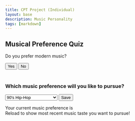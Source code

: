 ```yaml
---
title: CPT Project (Individual)
layout: base
description: Music Personality
tags: [markdown]
---
```


<div data-aos="fade-right">
<h2>Musical Preference Quiz</h2>
<div id="question1">
<p>Do you prefer modern music?</p>
<button onclick="answer(true)">Yes</button>
<button onclick="answer(false)">No</button>
</div>
<div id="question2" style="display: none">
<p>Do you enjoy music with a fast tempo?</p>
<button onclick="answer(true)">Yes</button>
<button onclick="answer(false)">No</button>
</div>
<div id="question3" style="display: none">
<p>Do you like music with lyrics?</p>
<button onclick="answer(true)">Yes</button>
<button onclick="answer(false)">No</button>
</div>
<div id="question4" style="display: none">
<p>Do you prefer instrumental music?</p>
<button onclick="answer(true)">Yes</button>
<button onclick="answer(false)">No</button>
</div>
<div id="question5" style="display: none">
<p>Do you enjoy electronic music?</p>
<button onclick="answer(true)">Yes</button>
<button onclick="answer(false)">No</button>
</div>
<div id="question6" style="display: none">
<p>Do you prefer music from different cultures?</p>
<button onclick="answer(true)">Yes</button>
<button onclick="answer(false)">No</button>
</div>
<div id="result" style="display: none"></div>
</div>


<div style="padding: 10px;"></div>


<div data-aos="fade-right">
<h3>Which music preference will you like to pursue?</h3>
<select id="music-select">
  <option>90's Hip-Hop</option>
  <option>Rock N Roll</option>
  <option>Modern Rap/Street Drill</option>
  <option>UK Drill</option>
  <option>Classical Music</option>
  <option>Classical Jazz</option>
  <option>Pop Music</option>
  <option>Old Style Soul</option>
  <option>EDM</option>
  <option>Country/Folk</option>
  <option>Blues</option>
  <option>K-POP</option>
  <option>Funk</option>
  <option>Salsa</option>
  <option>Goth</option>
  <option>Latin/Spanish</option>
  <option>French Classical</option>
  <option>Jamaican</option>
  <option>Japanese Classical</option>
  <option>Bollywood Music</option>
  <option>Iranian Music</option>
  <option>Chinese Folk</option>
  <option>Opera</option>
  <option>Heavy Metal</option>
  <option>2000's Rap</option>
  <option>Mashed Soul & Rap</option>
  <option>Upbeat</option>
  <option>Poprock</option>
  <option>Hawaiian/Islander Music</option>
</select>
<button id="save-button">Save</button>
<p>Your current music preference is <span id="saved-music"></span><br>Reload to show most recent music taste you want to pursue!</p>
</div>


<script>
// JavaScript code that listens to a click on the "Save" button and saves the selected value to local storage
const saveButton = document.getElementById('save-button');
const musicSelect = document.getElementById('music-select');
//empty list
let currentMusic = [];
function displaySavedMusic(selectedMusic) {
  //spacing
  let x = " " + selectedMusic;
  //pushes the selectedMusic into the empty list
  currentMusic.push(x);
  //identifying span element in lines 80-81
  let spaan = document.getElementById("saved-music");
  //setting the text to the music genre selected, innerHTML changes what is between the span text.
  spaan.innerHTML = currentMusic;
};
saveButton.addEventListener('click', function() {
  const selectedMusic = musicSelect.value;
  localStorage.setItem('selectedMusic', selectedMusic);
  displaySavedMusic(selectedMusic);
}
)
// JavaScript code that retrieves and displays the saved value when the page is loaded
const savedMusic = localStorage.getItem('selectedMusic');
if (savedMusic) {
  displaySavedMusic(savedMusic);
}
</script>


<script>
    // Music list
var musicList = ["90's Hip-Hop", "Rock N Roll", "Modern Rap/Street Drill", /* Add the rest of the genres */];
// Sets the current question
var currentQuestion = 1;
// Array for the answers to the questions
var answers = [];


// Function for the questions
function answer(response) {
  // Finds the current answer and hides or unhides it
  answers[currentQuestion - 1] = response;
  document.getElementById("question" + currentQuestion).style.display = "none";
  currentQuestion++;


  if (currentQuestion <= 6) {
    document.getElementById("question" + currentQuestion).style.display = "block";
  } else {
    removeMusicGenres(answers[0], answers[1], answers[2], answers[3], answers[4], answers[5]);
    document.getElementById("result").style.display = "block";
    document.getElementById("result").innerHTML = "Based on your answers, we recommend the following music genres: " + musicList.join(", ");
  }
}


function removeMusicGenres(genre1, genre2, genre3, genre4, genre5, genre6) {
  musicList = musicList.filter(item => item !== genre1 && item !== genre2 && item !== genre3 && item !== genre4 && item !== genre5 && item !== genre6);
}


function removeMusicGenres(likesFast, likesSlow, likesInstrumental, likesElectronic, likesVocals, likesLyrical) {
  if (likesFast) {
    musicList = musicList.filter(genre => genre !== "Classical Music" && genre !== "Classical Jazz" && genre !== "Old Style Soul" && genre !== "Blues" && genre !== "French Classical" && genre !== "Opera" && genre !== "Hawaiian/Islander Music");
  }


  if (likesSlow) {
    musicList = musicList.filter(genre => genre !== "EDM" && genre !== "K-POP" && genre !== "Funk" && genre !== "Salsa" && genre !== "Heavy Metal" && genre !== "Upbeat");
  }


  if (likesInstrumental) {
    musicList = musicList.filter(genre => genre !== "Modern Rap/Street Drill" && genre !== "K-POP" && genre !== "2000's Rap" && genre !== "Mashed Soul & Rap" && genre !== "Poprock");
  }


  if (likesElectronic) {
    musicList = musicList.filter(genre => genre !== "Classical Music" && genre !== "Classical Jazz" && genre !== "Old Style Soul" && genre !== "Blues" && genre !== "Country/Folk" && genre !== "French Classical" && genre !== "Japanese Classical" && genre !== "Opera" && genre !== "Hawaiian/Islander Music");
  }


  if (likesVocals) {
    musicList = musicList.filter(genre => genre !== "EDM" && genre !== "Classical Music" && genre !== "Classical Jazz" && genre !== "Country/Folk" && genre !== "Chinese Folk");
  }


  if (likesLyrical) {
    musicList = musicList.filter(genre => genre !== "EDM" && genre !== "K-POP" && genre !== "Funk" && genre !== "Salsa" && genre !== "Heavy Metal" && genre !== "Upbeat" && genre !== "Poprock" && genre !== Hawaiian/Islander Music");
  }
}
// The result of the function
document.getElementById("result").innerHTML = "Based on your answers, we recommend the following music genres: " + musicList.join(", ");


</script>
